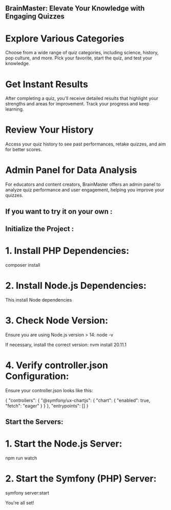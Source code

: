 ## BrainMaster: Elevate Your Knowledge with Engaging Quizzes

# Explore Various Categories

Choose from a wide range of quiz categories, including science, history, pop culture, and more. Pick your favorite, start the quiz, and test your knowledge.

# Get Instant Results

After completing a quiz, you'll receive detailed results that highlight your strengths and areas for improvement. Track your progress and keep learning.

# Review Your History

Access your quiz history to see past performances, retake quizzes, and aim for better scores.

# Admin Panel for Data Analysis

For educators and content creators, BrainMaster offers an admin panel to analyze quiz performance and user engagement, helping you improve your quizzes.


## If you want to try it on your own :

## Initialize the Project :

# 1. Install PHP Dependencies:
composer install

# 2. Install Node.js Dependencies:
This install Node dependencies

# 3. Check Node Version:
Ensure you are using Node.js version > 14:
node -v

If necessary, install the correct version:
nvm install 20.11.1


# 4. Verify controller.json Configuration:
Ensure your controller.json looks like this:

{
    "controllers": {
        "@symfony/ux-chartjs": {
            "chart": {
                "enabled": true,
                "fetch": "eager"
            }
        }
    },
    "entrypoints": []
}

## Start the Servers:

# 1. Start the Node.js Server:
npm run watch

# 2. Start the Symfony (PHP) Server:
symfony server:start

You're all set!
